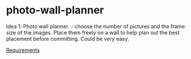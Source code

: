 # photo-wall-planner
Idea 1: Photo wall planner. - choose the number of pictures and the frame size of the images. Place them freely on a wall to help plan out the best placement before committing. Could be very easy.

[Requirements]("./REQUIREMENTS.md")

